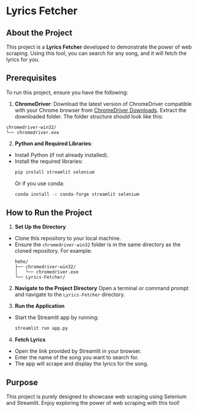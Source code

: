 # Lyrics Fetcher

## About the Project
This project is a **Lyrics Fetcher** developed to demonstrate the power of web scraping. Using this tool, you can search for any song, and it will fetch the lyrics for you.

## Prerequisites
To run this project, ensure you have the following:

1. **ChromeDriver**: Download the latest version of ChromeDriver compatible with your Chrome browser from [ChromeDriver Downloads](https://chromedriver.chromium.org/downloads). Extract the downloaded folder. The folder structure should look like this:
```
chromedriver-win32/
└── chromedriver.exe
```

2. **Python and Required Libraries**:
- Install Python (if not already installed).
- Install the required libraries:
  ```bash
  pip install streamlit selenium
  ```
  Or if you use conda:
  ```bash
  conda install -c conda-forge streamlit selenium
  ```

## How to Run the Project

1. **Set Up the Directory**
- Clone this repository to your local machine.
- Ensure the `chromedriver-win32` folder is in the same directory as the cloned repository. For example:
  ```
  hehe/
  ├── chromedriver-win32/
  │   └── chromedriver.exe
  └── Lyrics-Fetcher/
  ```

2. **Navigate to the Project Directory**
Open a terminal or command prompt and navigate to the `Lyrics-Fetcher` directory.

3. **Run the Application**
- Start the Streamlit app by running:
  ```bash
  streamlit run app.py
  ```

4. **Fetch Lyrics**
- Open the link provided by Streamlit in your browser.
- Enter the name of the song you want to search for.
- The app will scrape and display the lyrics for the song.

## Purpose
This project is purely designed to showcase web scraping using Selenium and Streamlit. Enjoy exploring the power of web scraping with this tool!
